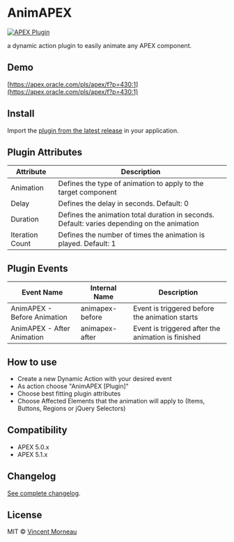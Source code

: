 # AnimAPEX

[![APEX Plugin](https://cdn.rawgit.com/Dani3lSun/apex-github-badges/b7e95341/badges/apex-plugin-badge.svg)](https://cdn.rawgit.com/Dani3lSun/apex-github-badges)

a dynamic action plugin to easily animate any APEX component.

## Demo

[https://apex.oracle.com/pls/apex/f?p=430:1](https://apex.oracle.com/pls/apex/f?p=430:1)

## Install

Import the [plugin from the latest release](https://github.com/vincentmorneau/animapex/releases/latest) in your application.

## Plugin Attributes

| Attribute       | Description                                                                                 |
| --------------- | ------------------------------------------------------------------------------------------- |
| Animation       | Defines the type of animation to apply to the target component                              |
| Delay           | Defines the delay in seconds. Default: 0                                                    |
| Duration        | Defines the animation total duration in seconds. Default: varies depending on the animation |
| Iteration Count | Defines the number of times the animation is played. Default: 1                             |

## Plugin Events

| Event Name                  | Internal Name   | Description                                        |
| --------------------------- | --------------- | -------------------------------------------------- |
| AnimAPEX - Before Animation | animapex-before | Event is triggered before the animation starts     |
| AnimAPEX - After Animation  | animapex-after  | Event is triggered after the animation is finished |

## How to use

- Create a new Dynamic Action with your desired event
- As action choose "AnimAPEX [Plugin]"
- Choose best fitting plugin attributes
- Choose Affected Elements that the animation will apply to (Items, Buttons, Regions or jQuery Selectors)

## Compatibility

- APEX 5.0.x
- APEX 5.1.x

## Changelog

[See complete changelog](changelog.md).

## License

MIT © [Vincent Morneau](http://vmorneau.me)
